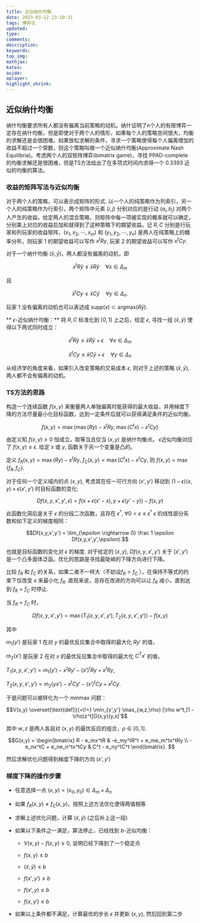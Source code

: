 ```yaml
---
title: 近似纳什均衡
date: 2023-03-12 23:10:31
tags: 博弈论
updated:
type:
comments:
description:
keywords:
top_img:
mathjax:
katex:
aside:
aplayer:
highlight_shrink:
---
```




## 近似纳什均衡

纳什均衡要求所有人都没有偏离当前策略的动机。纳什证明了n个人的有限博弈一定存在纳什均衡，但是即使对于两个人的情形，如果每个人的策略空间很大，均衡的求解还是会很困难。如果放松求解的条件，寻求一个策略使得每个人偏离增加的收益不超过一个常数，则这个策略叫做一个近似纳什均衡(Approximate Nash Equilibria)。考虑两个人的双矩阵博弈(bimatrix game)，寻找 PPAD-complete 的均衡求解还是很困难，但是TS方法给出了在多项式时间内求得一个 0.3393 近似的均衡的算法。


### 收益的矩阵写法与近似均衡

对于两个人的策略，可以表示成矩阵的形式. 以一个人的纯策略作为列索引，另一个人的纯策略作为行索引，两个矩阵中元素 $(i,j)$ 分别对应的是行动 $(a_i,b_j)$ 对两个人产生的收益。给定两人的混合策略，则矩阵中每一项被实现的概率就可以确定，分别乘上对应的收益后加和就得到了这种策略下的期望收益。记 $R, C$ 分别是行玩家和列玩家的收益矩阵，$(x_1,x_2,\cdots,x_m)$ 和 $(y_1,y_2, \cdots, y_n)$ 是两人在纯策略上的概率分布，则玩家 $1$ 的期望收益可以写作 $x^tRy$, 玩家 $2$ 的期望收益可以写作 $x^tCy$. 

对于一个纳什均衡 $(\bar{x},\bar{y})$，两人都没有偏离的动机，即

$$x^t R \bar{y} \le \bar{x} R \bar{y}\quad \forall x \in \Delta_m$$

且

$$\bar{x}^t C y \le \bar{x} C \bar{y}\quad \forall y \in \Delta_n.$$

玩家 $1$ 没有偏离的动机也可以表述成 $\text{supp}(x) \subset \text{argmax} (R \bar{y})$.

** $\epsilon$-近似纳什均衡：** 将 $R,C$ 标准化到 $[0,1]$ 上之后，给定 $\epsilon$, 寻找一组 $(\bar{x},\bar{y})$ 使得以下两式同时成立：

$$x^t R \bar{y} \le \bar{x} R \bar{y} + \epsilon\quad \forall x \in \Delta_m \tag{1}$$

$$\bar{x}^t C y \le \bar{x} C \bar{y} + \epsilon\quad \forall y \in \Delta_n\tag{2}$$

从经济学的角度来看，如果引入改变策略的交易成本 $\epsilon$, 则对于上述的策略 $(\bar{x},\bar{y})$, 两人都不会有偏离的动机。


### TS方法的思路

构造一个连续函数 $f(x,y)$ 来衡量两人单独偏离时能获得的最大收益，并用梯度下降的方法尽量最小化目标函数，达到一定条件后就可以获得满足条件的近似均衡。

$$f(x,y) = \max \{\max(Ry) - x^tRy,\max(C^tx) - x^tCy\}$$

由定义知 $f(x,y) \ge 0$ 恒成立，取等当且仅当 $(x,y)$ 是纳什均衡点。 $\epsilon$近似均衡对应了 $f(x,y) \le \epsilon$. 给定 $x$ 或 $y$, 函数关于另一个变量是凸的。 

定义 $f_R(x,y) = \max(Ry)-x^tRy$, $f_C(x,y) = \max(C^tx) - x^tCy$, 则 $f(x,y) = \max\{f_R,f_C\}$.

对于任何一个定义域内的点 $(x,y)$, 考虑其在任一可行方向 $(x',y')$ 移动到 $(1 - \epsilon)(x,y) + \epsilon(x',y')$ 时目标函数的变化:

$$D f(x,y,x',y',\epsilon) = f(x + \epsilon(x'-x), y + \epsilon(y' - y)) - f(x,y)$$

此函数化简后是关于 $\epsilon$ 的分段二次函数，且存在 $\epsilon^*$, $\forall 0 < \epsilon \le \epsilon^*$ $\epsilon$ 的线性部分系数和如下定义的梯度相同：

$$Df(x,y,x',y') = \lim_{\epsilon \rightarrow 0} \frac 1 \epsilon Df(x,y,x',y',\epsilon).$$

也就是目标函数的变化对 $\epsilon$ 的梯度. 对于给定的 $(x,y)$, $Df(x,y,x',y')$ 关于 $(x',y')$ 是一个凸多面体泛函。优化的思路是寻找最陡峭的下降方向进行下降。

比较 $f_R$ 和 $f_C$ 的关系，如果二者不一样大（不妨设$f_R>f_C$ ），在保持不等式的约束下仅改变 $x$ 来最小化 $f_R$. 直观来说，总存在改进的方向可以让 $f_R$ 减小，直到达到 $f_R=f_C$ 时停止.

当 $f_R=f_C$ 时，

$$Df(x,y,x',y') = \max(T_1(x,y,x',y'),T_2(x,y,x',y')) - f(x,y)$$

其中

$m_1(y')$ 是玩家 $1$ 在对 $y$ 的最优反应集合中取得的最大化 $Ry'$ 的值，

$m_2(x')$ 是玩家 $2$ 在对 $x$ 的最优反应集合中取得的最大化 $C^Tx'$ 的值，

$T_1(x,y,x',y') = m_1(y') - x^tRy' - (x')^tRy + x^tRy$,

$T_2(x,y,x',y') = m_2(yx') - x^tCy' - (x')^tCy + x^tCy$.


于是问题可以被转化为一个 minmax 问题：

$$V(x,y) \overset{\text{def}}{=\!=} \min_{x',y'} \max_{w,z,\rho} [\rho w^t,(1 - \rho)z^t]G(x,y)(y,x)'$$

其中 $w, z$ 是两人各自对 $(x,y)$ 的最优反应的组合，$\rho \in [0,1]$.



$$G(x,y) =  \begin{bmatrix}
   R - e_mx^tR & -e_my^tR^t + e_me_m^tx^tRy \\
   -e_nx^tC + e_ne_n^tx^tCy & C^t - e_ny^tC^t
\end{bmatrix}. $$ 

然后求解优化问题得到梯度下降的方向 $(x',y')$


### 梯度下降的操作步骤

- 任意选择一点 $(x,y) = (x_0,y_0) \in \Delta_m \times \Delta_n$

- 如果 $f_R(x,y) \neq f_C(x,y)$，按照上述方法优化使得两值相等


- 求解上述优化问题，计算 $(\tilde{x}, \tilde{y})$ (之后补上这一段)

- 如果以下条件之一满足，算法停止，已经找到 $b$-近似均衡：

	- $V(x,y) - f(x,y) \ge 0$, 说明已经下降到了一个稳定点

	- $f(x,y) \le b$

	- $(\tilde{x}, \tilde{y}) \le b$

	- $f(x',y') \le b$

	- $f(x',y) \le b$

	- $f(x,y') \le b$


- 如果以上条件都不满足，计算最优的步长 $\epsilon$ 并更新 $(x,y)$, 然后回到第二步




